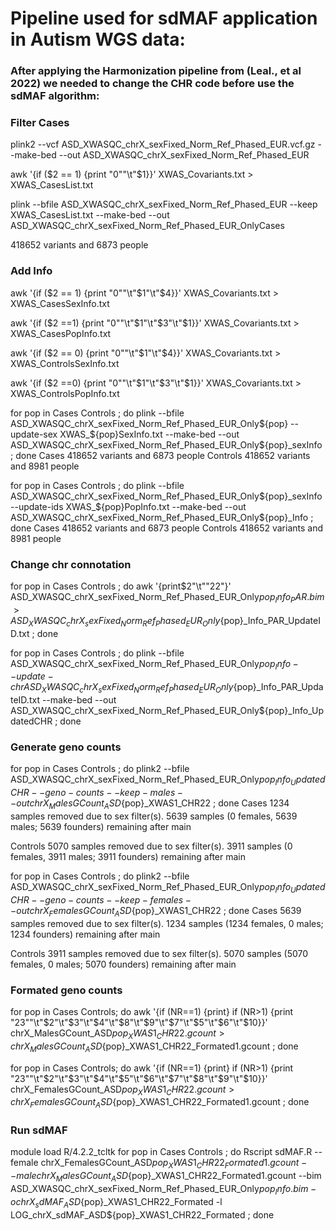 # Pipeline used for sdMAF application in Autism WGS data:

### After applying the Harmonization pipeline from (Leal., et al 2022) we needed to change the CHR code before use the sdMAF algorithm:

### Filter Cases 
plink2 --vcf ASD_XWASQC_chrX_sexFixed_Norm_Ref_Phased_EUR.vcf.gz --make-bed --out ASD_XWASQC_chrX_sexFixed_Norm_Ref_Phased_EUR

awk  '{if ($2 == 1) {print "0""\t"$1}}' XWAS_Covariants.txt > XWAS_CasesList.txt

plink --bfile ASD_XWASQC_chrX_sexFixed_Norm_Ref_Phased_EUR --keep XWAS_CasesList.txt --make-bed --out ASD_XWASQC_chrX_sexFixed_Norm_Ref_Phased_EUR_OnlyCases

418652 variants and 6873 people


### Add Info
awk  '{if ($2 == 1) {print "0""\t"$1"\t"$4}}' XWAS_Covariants.txt > XWAS_CasesSexInfo.txt

awk  '{if ($2 ==1) {print "0""\t"$1"\t"$3"\t"$1}}' XWAS_Covariants.txt > XWAS_CasesPopInfo.txt

awk  '{if ($2 == 0) {print "0""\t"$1"\t"$4}}' XWAS_Covariants.txt > XWAS_ControlsSexInfo.txt

awk  '{if ($2 ==0) {print "0""\t"$1"\t"$3"\t"$1}}' XWAS_Covariants.txt > XWAS_ControlsPopInfo.txt

for pop in Cases Controls ; do plink --bfile ASD_XWASQC_chrX_sexFixed_Norm_Ref_Phased_EUR_Only${pop} --update-sex XWAS_${pop}SexInfo.txt --make-bed --out ASD_XWASQC_chrX_sexFixed_Norm_Ref_Phased_EUR_Only${pop}_sexInfo ; done
Cases 418652 variants and 6873 people
Controls 418652 variants and 8981 people

for pop in Cases Controls ; do plink --bfile ASD_XWASQC_chrX_sexFixed_Norm_Ref_Phased_EUR_Only${pop}_sexInfo --update-ids XWAS_${pop}PopInfo.txt --make-bed --out ASD_XWASQC_chrX_sexFixed_Norm_Ref_Phased_EUR_Only${pop}_Info ; done
Cases 418652 variants and 6873 people
Controls 418652 variants and 8981 people

### Change chr connotation
for pop in Cases Controls ; do awk '{print$2"\t""22"}' ASD_XWASQC_chrX_sexFixed_Norm_Ref_Phased_EUR_Only${pop}_Info_PAR.bim > ASD_XWASQC_chrX_sexFixed_Norm_Ref_Phased_EUR_Only${pop}_Info_PAR_UpdateID.txt ; done

for pop in Cases Controls ; do plink --bfile ASD_XWASQC_chrX_sexFixed_Norm_Ref_Phased_EUR_Only${pop}_Info --update-chr ASD_XWASQC_chrX_sexFixed_Norm_Ref_Phased_EUR_Only${pop}_Info_PAR_UpdateID.txt --make-bed --out ASD_XWASQC_chrX_sexFixed_Norm_Ref_Phased_EUR_Only${pop}_Info_UpdatedCHR ; done 

### Generate geno counts
for pop in Cases Controls ; do plink2 --bfile ASD_XWASQC_chrX_sexFixed_Norm_Ref_Phased_EUR_Only${pop}_Info_UpdatedCHR  --geno-counts --keep-males --out chrX_MalesGCount_ASD${pop}_XWAS1_CHR22 ; done
Cases
1234 samples removed due to sex filter(s).
5639 samples (0 females, 5639 males; 5639 founders) remaining after main

Controls
5070 samples removed due to sex filter(s).
3911 samples (0 females, 3911 males; 3911 founders) remaining after main

for pop in Cases Controls ; do plink2 --bfile ASD_XWASQC_chrX_sexFixed_Norm_Ref_Phased_EUR_Only${pop}_Info_UpdatedCHR --geno-counts --keep-females --out chrX_FemalesGCount_ASD${pop}_XWAS1_CHR22 ; done
Cases
5639 samples removed due to sex filter(s).
1234 samples (1234 females, 0 males; 1234 founders) remaining after main

Controls
3911 samples removed due to sex filter(s).
5070 samples (5070 females, 0 males; 5070 founders) remaining after main

### Formated geno counts
for pop in Cases Controls; do awk '{if (NR==1) {print} if (NR>1) {print "23""\t"$2"\t"$3"\t"$4"\t"$8"\t"$9"\t"$7"\t"$5"\t"$6"\t"$10}}' chrX_MalesGCount_ASD${pop}_XWAS1_CHR22.gcount > chrX_MalesGCount_ASD${pop}_XWAS1_CHR22_Formated1.gcount ; done

for pop in Cases Controls; do awk '{if (NR==1) {print} if (NR>1) {print "23""\t"$2"\t"$3"\t"$4"\t"$5"\t"$6"\t"$7"\t"$8"\t"$9"\t"$10}}' chrX_FemalesGCount_ASD${pop}_XWAS1_CHR22.gcount > chrX_FemalesGCount_ASD${pop}_XWAS1_CHR22_Formated1.gcount ; done


### Run sdMAF
module load R/4.2.2_tcltk
for pop in Cases Controls ; do Rscript sdMAF.R --female chrX_FemalesGCount_ASD${pop}_XWAS1_CHR22_Formated1.gcount --male chrX_MalesGCount_ASD${pop}_XWAS1_CHR22_Formated1.gcount --bim ASD_XWASQC_chrX_sexFixed_Norm_Ref_Phased_EUR_Only${pop}_Info.bim -o chrX_sdMAF_ASD${pop}_XWAS1_CHR22_Formated -l LOG_chrX_sdMAF_ASD${pop}_XWAS1_CHR22_Formated ; done

